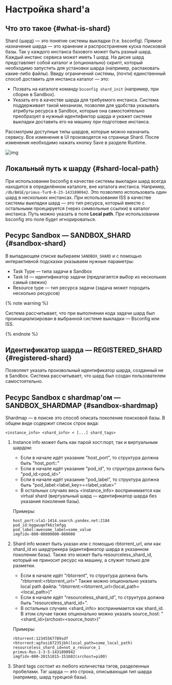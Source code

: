 #  Настройка shard'а

##  Что это такое {#what-is-shard}

Shard (шард) — это понятие системы выкладки (т.е. bsconfig).
Прямое назначение шарда — это хранение и распространение куска поисковой базы. Так у каждого инстанса базового может быть разный шард.
Каждый инстанс сервиса может иметь 1 _шард_. На диске шард представляет собой каталог и (опционально) скрипт, который необходимо запустить для установки шарда (например, распаковать какие-либо файлы). Ввиду ограничений системы, (почти) единственный способ доставить для инстанса каталог — это:

* Позвать на каталоге команду `bsconfig shard_init` (например, при сборке в Sandbox).
* Указать его в качестве шарда для требуемого инстанса.
Система поддерживает такой механизм, позволяя для удобства указывать атрибуты ресурса в Sandbox, которые она самостоятельно преобразует в нужный идентификтор шарда и укажет системе выкладки доставить его на машину при подготовке инстанса.

Рассмотрим доступные типы шардов, которые можно назначить сервису. Все изменения в UI производятся на странице Shard. После изменения необходимо нажать кнопку Save в разделе Runtime.

![img](https://jing.yandex-team.ru/files/sshipkov/service_shard_page.0d75fdc.png)

##  Локальный путь к шарду {#shard-local-path}
При использовании bsconfig в качестве системы выкладки шард всегда находится в определённом каталоге, вне каталога инстанса. Например, `/db/BASE/primus-Tur0-8-23-1431890942`. Это позволяло использовать один шард в нескольких инстансах.
При использовании ISS в качестве системы выкладки шард — это тип ресурса, который вместе с остальными проецируется (через символьные ссылки) в каталог инстанса. Путь можно указать в поле **Local path**. При использовании bsconfig это поле будет игнорироваться.

##  Ресурс Sandbox — SANDBOX_SHARD {#sandbox-shard}
В выпадающем списке выбираем `SANDBOX_SHARD` и с помощью интерактивной подсказки указываем нужные параметры:

* Task Type — типа задачи в Sandbox
* Task Id — идентификатор задачи (предлагается выбор из нескольких самый свежих)
* Resource type — тип ресурса задачи (задача может породить несколько ресурсов)

{% note warning %}

Система рассчитывает, что при выполнении кода задачи шард был проинициализирован в выбранной системе выкладки — Bsconfig или ISS.

{% endnote %}

##  Идентификатор шарда — REGISTERED_SHARD {#registered-shard}
Позволяет указать произвольный идентификатор шарда, созданный не в Sandbox. Система рассчитывает, что шард был создан пользователем самостоятельно.

##  Ресурс Sandbox с shardmap'ом — SANDBOX_SHARDMAP {#sandbox-shardmap}
Shardmap — в поиске это способ описать поколение поисковой базы. В общем виде содержит список строк вида:

```
<instance_info> <shard_info> < [...] shard_tags>
```
1. Instance info может быть как парой хост:порт, так и виртуальным шардом:

    * Если в начале идёт указание "host_port", то структура должна быть "host_port:<host>:<port>"
    * Если в начале идёт указание "pod_id", то структура должна быть "pod_id:<pod_id>"
    * Если в начале идёт указание "pod_label", то структура должна быть "pod_label:<label_key>=<label_value>"
    * В остальных случаях весь <instance_info> воспринимается как virtual shard (виртуальный шард — идентификатор шарда без указания поколения базы).
    
    Примеры:
    ```
    host_port:vla1-1414.search.yandex.net:2184
    pod_id:kggwuqefk6zlmfgq
    pod_label:awesome_label=some_value
    imgfidx-000-00000000-000000
    ```

2. Shard info может быть указан или с помощью rbtorrent_url, или как shard_id из шардтрекера (идентификатор шарда в указанном поколении базы). Также это может быть resourceless_shard_id, который не приносит ресурc на машину, а служит только для разметки.

    * Если в начале идёт "rbtorrent", то структура должна быть "rbtorrent:<rbtorrent_url>"
        Также можно опционально указать local path файла: "rbtorrent:<rbtorrent_url>(local_path=<local_path>)"
    * Если в начале идёт "resourceless_shard_id", то структура должна быть "resourceless_shard_id=<id>".
    * В остальных случаях <shard_info> воспринимается как shard_id.
        В этом случае также опционально можно указать source_host: "<shard_id>(srchost=<source_host>)"

    Примеры:
    ```
    rbtorrent:12345567789sdf
    rbtorrent:agfosi87235jbh(local_path=some_local_path)
    resourceless_shard_id=not_a_resource_1
    primus-Rus-1-3-5-1431890942
    imgfidx-000-20151015-151602(srchost=pi00)
    ```


3. Shard tags состоит из любого количества тэгов, разделенных пробелами. Тэг шарда — это строка, описывающая тип шарда (например, шард турецкой базы).
